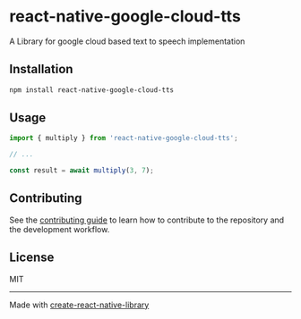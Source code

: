 # react-native-google-cloud-tts

A Library for google cloud based text to speech implementation

## Installation

```sh
npm install react-native-google-cloud-tts
```

## Usage

```js
import { multiply } from 'react-native-google-cloud-tts';

// ...

const result = await multiply(3, 7);
```

## Contributing

See the [contributing guide](CONTRIBUTING.md) to learn how to contribute to the repository and the development workflow.

## License

MIT

---

Made with [create-react-native-library](https://github.com/callstack/react-native-builder-bob)
